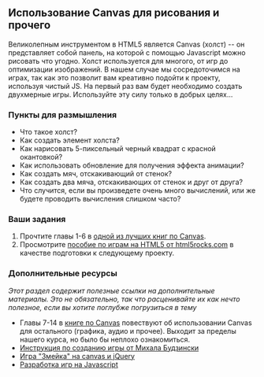 ## Использование Canvas для рисования и прочего

Великолепным инструментом в HTML5 является Canvas (холст) -- он представляет собой панель, на которой с помощью Javascript можно рисовать что угодно. Холст используется для многого, от игр до оптимизации изображений. В нашем случае мы сосредоточимся на играх, так как это позволит вам креативно подойти к проекту, используя чистый JS. На первый раз вам будет необходимо создать двухмерные игры. Используйте эту силу только в добрых целях...

### Пункты для размышления

* Что такое холст?
* Как создать элемент холста?
* Как нарисовать 5-пиксельный черный квадрат с красной окантовкой?
* Как использовать обновление для получения эффекта анимации?
* Как создать мяч, отскакивающий от стенок?
* Как создать два мяча, отскакивающих от стенок и друг от друга?
* Что случится, если вы произведете очень много вычислений, или же будете проводить вычисления слишком часто?

### Ваши задания

1. Прочтите главы 1-6 в [одной из лучших книг по Canvas](http://joshondesign.com/p/books/canvasdeepdive/toc.html).
2. Просмотрите [пособие по играм на HTML5 от html5rocks.com](http://www.html5rocks.com/en/tutorials/canvas/notearsgame/) в качестве подготовки к следующему проекту.

### Дополнительные ресурсы

*Этот раздел содержит полезные ссылки на дополнительные материалы. Это не обязательно, так что расценивайте их как нечто полезное, если вы хотите поглубже погрузиться в тему*

* Главы 7-14 в [книге по Canvas](http://joshondesign.com/p/books/canvasdeepdive/toc.html) повествуют об использовании Canvas для остального (графика, аудио и прочее). Выходит за пределы нашего курса, но было бы неплохо ознакомиться.
* [Инструкция по созданию игры от Михала Будзински](http://aismnw.blogspot.cl/2011/10/html5-canvas-1.html)
* [Игра "Змейка" на canvas и jQuery](http://thecodeplayer.com/walkthrough/html5-game-tutorial-make-a-snake-game-using-html5-canvas-jquery)
* [Разработка игр на Javascript](http://www.codeproject.com/Articles/563425/Game-Development-Using-JavaScript)
